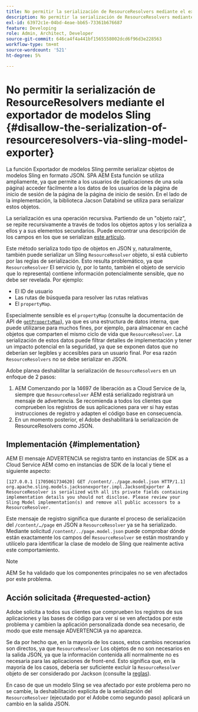 ```yaml
---
title: No permitir la serialización de ResourceResolvers mediante el exportador de modelos Sling
description: No permitir la serialización de ResourceResolvers mediante el exportador de modelos Sling
exl-id: 63972c1e-04bd-4eae-bb65-73361b676687
feature: Developing
role: Admin, Architect, Developer
source-git-commit: 646ca4f4a441bf1565558002dcd6f96d3e228563
workflow-type: tm+mt
source-wordcount: '521'
ht-degree: 5%

---
```


# No permitir la serialización de ResourceResolvers mediante el exportador de modelos Sling {#disallow-the-serialization-of-resourceresolvers-via-sling-model-exporter}

La función Exportador de modelos Sling permite serializar objetos de modelos Sling en formato JSON. SPA AEM Esta función se utiliza ampliamente, ya que permite a los usuarios de (aplicaciones de una sola página) acceder fácilmente a los datos de los usuarios de la página de inicio de sesión de la página de la página de inicio de sesión. En el lado de la implementación, la biblioteca Jacson Databind se utiliza para serializar estos objetos.

La serialización es una operación recursiva. Partiendo de un &quot;objeto raíz&quot;, se repite recursivamente a través de todos los objetos aptos y los serializa a ellos y a sus elementos secundarios. Puede encontrar una descripción de los campos en los que se serializan [este artículo](https://www.baeldung.com/jackson-field-serializable-deserializable-or-not).

Este método serializa todo tipo de objetos en JSON y, naturalmente, también puede serializar un Sling `ResourceResolver` objeto, si está cubierto por las reglas de serialización. Esto resulta problemático, ya que `ResourceResolver` El servicio (y, por lo tanto, también el objeto de servicio que lo representa) contiene información potencialmente sensible, que no debe ser revelada. Por ejemplo:

* El ID de usuario
* Las rutas de búsqueda para resolver las rutas relativas
* El `propertyMap`.

Especialmente sensible es el `propertyMap` (consulte la documentación de API de [`getPropertyMap`](https://sling.apache.org/apidocs/sling12/org/apache/sling/api/resource/ResourceResolver.html#getPropertyMap--)), ya que es una estructura de datos interna, que puede utilizarse para muchos fines, por ejemplo, para almacenar en caché objetos que comparten el mismo ciclo de vida que `ResourceResolver`. La serialización de estos datos puede filtrar detalles de implementación y tener un impacto potencial en la seguridad, ya que se exponen datos que no deberían ser legibles y accesibles para un usuario final. Por esa razón `ResourceResolvers` no se debe serializar en JSON.

Adobe planea deshabilitar la serialización de `ResourceResolvers` en un enfoque de 2 pasos:

1. AEM Comenzando por la 14697 de liberación as a Cloud Service de la, siempre que `ResourceResolver` AEM está serializado registrará un mensaje de advertencia. Se recomienda a todos los clientes que comprueben los registros de sus aplicaciones para ver si hay estas instrucciones de registro y adapten el código base en consecuencia.
1. En un momento posterior, el Adobe deshabilitará la serialización de ResourceResolvers como JSON.

## Implementación {#implementation}

AEM El mensaje ADVERTENCIA se registra tanto en instancias de SDK as a Cloud Service AEM como en instancias de SDK de la local y tiene el siguiente aspecto:

```
[127.0.0.1 [1705061734620] GET /content/../page.model.json HTTP/1.1] org.apache.sling.models.jacksonexporter.impl.JacksonExporter A ResourceResolver is serialized with all its private fields containing implementation details you should not disclose. Please review your Sling Model implementation(s) and remove all public accessors to a ResourceResolver.
```

Este mensaje de registro significa que durante el proceso de serialización del `/content/…/page` en JSON a `ResourceResolver` ya se ha serializado. Mediante solicitud `/content/../page.model.json` puede comprobar dónde están exactamente los campos del `ResourceResolver` se están mostrando y utilícelo para identificar la clase de modelo de Sling que realmente activa este comportamiento.


>[!NOTE]
>
>AEM Se ha validado que los componentes principales no se ven afectados por este problema.

## Acción solicitada {#requested-action}

Adobe solicita a todos sus clientes que comprueben los registros de sus aplicaciones y las bases de código para ver si se ven afectados por este problema y cambien la aplicación personalizada donde sea necesario, de modo que este mensaje ADVERTENCIA ya no aparezca.

Se da por hecho que, en la mayoría de los casos, estos cambios necesarios son directos, ya que `ResourceResolver` Los objetos de no son necesarios en la salida JSON, ya que la información contenida allí normalmente no es necesaria para las aplicaciones de front-end. Esto significa que, en la mayoría de los casos, debería ser suficiente excluir la `ResourceResolver` objeto de ser considerado por Jackson (consulte la [reglas](https://www.baeldung.com/jackson-field-serializable-deserializable-or-not)).

En caso de que un modelo Sling se vea afectado por este problema pero no se cambie, la deshabilitación explícita de la serialización del `ResourceResolver` (ejecutado por el Adobe como segundo paso) aplicará un cambio en la salida JSON.
